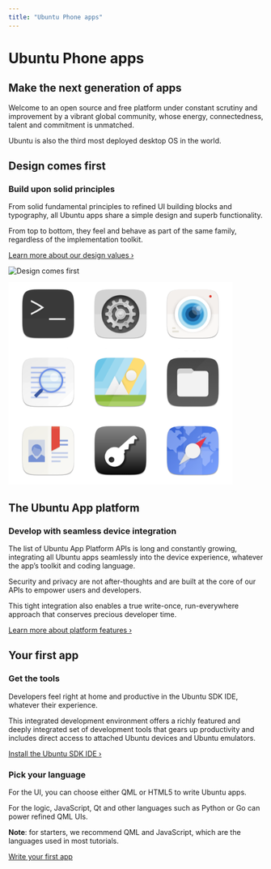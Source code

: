 ```yaml
---
title: "Ubuntu Phone apps"
---
```


# Ubuntu Phone apps

## Make the next generation of apps

Welcome to an open source and free platform under constant scrutiny and
improvement by a vibrant global community, whose energy, connectedness, talent
and commitment is unmatched.

Ubuntu is also the third most deployed desktop OS in the world.


## Design comes first

### Build upon solid principles

From solid fundamental principles to refined UI building blocks and
typography, all Ubuntu apps share a simple design and superb functionality.

From top to bottom, they feel and behave as part of the same family,
regardless of the implementation toolkit.

[Learn more about our design values&nbsp;&rsaquo;](http://design.ubuntu.com/apps)

![Design comes first](../../media/apps-making_of_apps_21222.png)


![](../../media/6daaacc9-e995-4b1e-b1ff-cfeda26ec317-cms_page_media/5/screenshot20151215_1202226qsdgwxcv57.png)

## The Ubuntu App platform

### Develop with seamless device integration

The list of Ubuntu App Platform APIs is long and constantly growing,
integrating all Ubuntu apps seamlessly into the device experience, whatever
the app’s toolkit and coding language.

Security and privacy are not after-thoughts and are built at the core of our
APIs to empower users and developers.

This tight integration also enables a true write-once, run-everywhere approach
that conserves precious developer time.

[Learn more about platform features&nbsp;&rsaquo;](../platform/index.md)


## Your first app

### Get the tools

Developers feel right at home and productive in the Ubuntu SDK IDE, whatever
their experience.

This integrated development environment offers a richly featured and deeply
integrated set of development tools that gears up productivity and includes
direct access to attached Ubuntu devices and Ubuntu emulators.

[Install the Ubuntu SDK IDE&nbsp;&rsaquo;](../platform/sdk/installing-the-sdk.md)

### Pick your language

For the UI, you can choose either QML or HTML5 to write Ubuntu apps.

For the logic, JavaScript, Qt and other languages such as Python or Go can
power refined QML UIs.

**Note**: for starters, we recommend QML and JavaScript, which are the languages used in most tutorials.

[Write your first app](qml/index.md)
